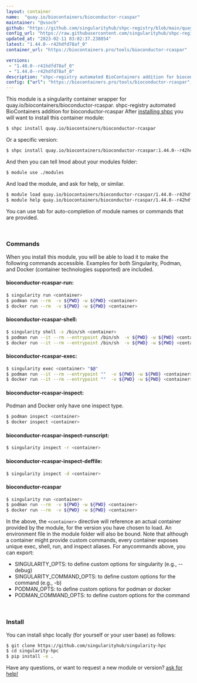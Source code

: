 ```yaml
---
layout: container
name:  "quay.io/biocontainers/bioconductor-rcaspar"
maintainer: "@vsoch"
github: "https://github.com/singularityhub/shpc-registry/blob/main/quay.io/biocontainers/bioconductor-rcaspar/container.yaml"
config_url: "https://raw.githubusercontent.com/singularityhub/shpc-registry/main/quay.io/biocontainers/bioconductor-rcaspar/container.yaml"
updated_at: "2023-02-11 03:02:37.238054"
latest: "1.44.0--r42hdfd78af_0"
container_url: "https://biocontainers.pro/tools/bioconductor-rcaspar"

versions:
 - "1.40.0--r41hdfd78af_0"
 - "1.44.0--r42hdfd78af_0"
description: "shpc-registry automated BioContainers addition for bioconductor-rcaspar"
config: {"url": "https://biocontainers.pro/tools/bioconductor-rcaspar", "maintainer": "@vsoch", "description": "shpc-registry automated BioContainers addition for bioconductor-rcaspar", "latest": {"1.44.0--r42hdfd78af_0": "sha256:f9cf72f2c15e7e69ed2355e87314a8300b6ec1488362becdeea16aec055f97a5"}, "tags": {"1.40.0--r41hdfd78af_0": "sha256:62e7ef8f59289c9e4da8ab185b14f28ddb71e08d3277f96d243e32f3cd9f0d39", "1.44.0--r42hdfd78af_0": "sha256:f9cf72f2c15e7e69ed2355e87314a8300b6ec1488362becdeea16aec055f97a5"}, "docker": "quay.io/biocontainers/bioconductor-rcaspar"}
---
```


This module is a singularity container wrapper for quay.io/biocontainers/bioconductor-rcaspar.
shpc-registry automated BioContainers addition for bioconductor-rcaspar
After [installing shpc](#install) you will want to install this container module:


```bash
$ shpc install quay.io/biocontainers/bioconductor-rcaspar
```

Or a specific version:

```bash
$ shpc install quay.io/biocontainers/bioconductor-rcaspar:1.44.0--r42hdfd78af_0
```

And then you can tell lmod about your modules folder:

```bash
$ module use ./modules
```

And load the module, and ask for help, or similar.

```bash
$ module load quay.io/biocontainers/bioconductor-rcaspar/1.44.0--r42hdfd78af_0
$ module help quay.io/biocontainers/bioconductor-rcaspar/1.44.0--r42hdfd78af_0
```

You can use tab for auto-completion of module names or commands that are provided.

<br>

### Commands

When you install this module, you will be able to load it to make the following commands accessible.
Examples for both Singularity, Podman, and Docker (container technologies supported) are included.

#### bioconductor-rcaspar-run:

```bash
$ singularity run <container>
$ podman run --rm  -v ${PWD} -w ${PWD} <container>
$ docker run --rm  -v ${PWD} -w ${PWD} <container>
```

#### bioconductor-rcaspar-shell:

```bash
$ singularity shell -s /bin/sh <container>
$ podman run --it --rm --entrypoint /bin/sh  -v ${PWD} -w ${PWD} <container>
$ docker run --it --rm --entrypoint /bin/sh  -v ${PWD} -w ${PWD} <container>
```

#### bioconductor-rcaspar-exec:

```bash
$ singularity exec <container> "$@"
$ podman run --it --rm --entrypoint ""  -v ${PWD} -w ${PWD} <container> "$@"
$ docker run --it --rm --entrypoint ""  -v ${PWD} -w ${PWD} <container> "$@"
```

#### bioconductor-rcaspar-inspect:

Podman and Docker only have one inspect type.

```bash
$ podman inspect <container>
$ docker inspect <container>
```

#### bioconductor-rcaspar-inspect-runscript:

```bash
$ singularity inspect -r <container>
```

#### bioconductor-rcaspar-inspect-deffile:

```bash
$ singularity inspect -d <container>
```



#### bioconductor-rcaspar

```bash
$ singularity run <container>
$ podman run --rm  -v ${PWD} -w ${PWD} <container>
$ docker run --rm  -v ${PWD} -w ${PWD} <container>
```


In the above, the `<container>` directive will reference an actual container provided
by the module, for the version you have chosen to load. An environment file in the
module folder will also be bound. Note that although a container
might provide custom commands, every container exposes unique exec, shell, run, and
inspect aliases. For anycommands above, you can export:

 - SINGULARITY_OPTS: to define custom options for singularity (e.g., --debug)
 - SINGULARITY_COMMAND_OPTS: to define custom options for the command (e.g., -b)
 - PODMAN_OPTS: to define custom options for podman or docker
 - PODMAN_COMMAND_OPTS: to define custom options for the command

<br>

### Install

You can install shpc locally (for yourself or your user base) as follows:

```bash
$ git clone https://github.com/singularityhub/singularity-hpc
$ cd singularity-hpc
$ pip install -e .
```

Have any questions, or want to request a new module or version? [ask for help!](https://github.com/singularityhub/singularity-hpc/issues)